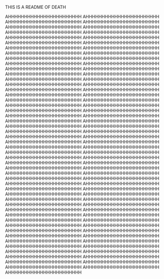THIS IS A README OF DEATH



AHHHHHHHHHHHHHHHHHHHHHHH
AHHHHHHHHHHHHHHHHHHHHHHH
AHHHHHHHHHHHHHHHHHHHHHHH
AHHHHHHHHHHHHHHHHHHHHHHH
AHHHHHHHHHHHHHHHHHHHHHHH
AHHHHHHHHHHHHHHHHHHHHHHH
AHHHHHHHHHHHHHHHHHHHHHHH
AHHHHHHHHHHHHHHHHHHHHHHH
AHHHHHHHHHHHHHHHHHHHHHHH
AHHHHHHHHHHHHHHHHHHHHHHH
AHHHHHHHHHHHHHHHHHHHHHHH
AHHHHHHHHHHHHHHHHHHHHHHH
AHHHHHHHHHHHHHHHHHHHHHHH
AHHHHHHHHHHHHHHHHHHHHHHH
AHHHHHHHHHHHHHHHHHHHHHHH
AHHHHHHHHHHHHHHHHHHHHHHH
AHHHHHHHHHHHHHHHHHHHHHHH
AHHHHHHHHHHHHHHHHHHHHHHH
AHHHHHHHHHHHHHHHHHHHHHHH
AHHHHHHHHHHHHHHHHHHHHHHH
AHHHHHHHHHHHHHHHHHHHHHHH
AHHHHHHHHHHHHHHHHHHHHHHH
AHHHHHHHHHHHHHHHHHHHHHHH
AHHHHHHHHHHHHHHHHHHHHHHH
AHHHHHHHHHHHHHHHHHHHHHHH
AHHHHHHHHHHHHHHHHHHHHHHH
AHHHHHHHHHHHHHHHHHHHHHHH
AHHHHHHHHHHHHHHHHHHHHHHH
AHHHHHHHHHHHHHHHHHHHHHHH
AHHHHHHHHHHHHHHHHHHHHHHH
AHHHHHHHHHHHHHHHHHHHHHHH
AHHHHHHHHHHHHHHHHHHHHHHH
AHHHHHHHHHHHHHHHHHHHHHHH
AHHHHHHHHHHHHHHHHHHHHHHH
AHHHHHHHHHHHHHHHHHHHHHHH
AHHHHHHHHHHHHHHHHHHHHHHH
AHHHHHHHHHHHHHHHHHHHHHHH
AHHHHHHHHHHHHHHHHHHHHHHH
AHHHHHHHHHHHHHHHHHHHHHHH
AHHHHHHHHHHHHHHHHHHHHHHH
AHHHHHHHHHHHHHHHHHHHHHHH
AHHHHHHHHHHHHHHHHHHHHHHH
AHHHHHHHHHHHHHHHHHHHHHHH
AHHHHHHHHHHHHHHHHHHHHHHH
AHHHHHHHHHHHHHHHHHHHHHHH
AHHHHHHHHHHHHHHHHHHHHHHH
AHHHHHHHHHHHHHHHHHHHHHHH
AHHHHHHHHHHHHHHHHHHHHHHH
AHHHHHHHHHHHHHHHHHHHHHHH
AHHHHHHHHHHHHHHHHHHHHHHH
AHHHHHHHHHHHHHHHHHHHHHHH
AHHHHHHHHHHHHHHHHHHHHHHH
AHHHHHHHHHHHHHHHHHHHHHHH
AHHHHHHHHHHHHHHHHHHHHHHH
AHHHHHHHHHHHHHHHHHHHHHHH
AHHHHHHHHHHHHHHHHHHHHHHH
AHHHHHHHHHHHHHHHHHHHHHHH
AHHHHHHHHHHHHHHHHHHHHHHH
AHHHHHHHHHHHHHHHHHHHHHHH
AHHHHHHHHHHHHHHHHHHHHHHH
AHHHHHHHHHHHHHHHHHHHHHHH
AHHHHHHHHHHHHHHHHHHHHHHH
AHHHHHHHHHHHHHHHHHHHHHHH
AHHHHHHHHHHHHHHHHHHHHHHH
AHHHHHHHHHHHHHHHHHHHHHHH
AHHHHHHHHHHHHHHHHHHHHHHH
AHHHHHHHHHHHHHHHHHHHHHHH
AHHHHHHHHHHHHHHHHHHHHHHH
AHHHHHHHHHHHHHHHHHHHHHHH
AHHHHHHHHHHHHHHHHHHHHHHH
AHHHHHHHHHHHHHHHHHHHHHHH
AHHHHHHHHHHHHHHHHHHHHHHH
AHHHHHHHHHHHHHHHHHHHHHHH
AHHHHHHHHHHHHHHHHHHHHHHH
AHHHHHHHHHHHHHHHHHHHHHHH
AHHHHHHHHHHHHHHHHHHHHHHH
AHHHHHHHHHHHHHHHHHHHHHHH
AHHHHHHHHHHHHHHHHHHHHHHH
AHHHHHHHHHHHHHHHHHHHHHHH
AHHHHHHHHHHHHHHHHHHHHHHH
AHHHHHHHHHHHHHHHHHHHHHHH
AHHHHHHHHHHHHHHHHHHHHHHH
AHHHHHHHHHHHHHHHHHHHHHHH
AHHHHHHHHHHHHHHHHHHHHHHH
AHHHHHHHHHHHHHHHHHHHHHHH
AHHHHHHHHHHHHHHHHHHHHHHH
AHHHHHHHHHHHHHHHHHHHHHHH
AHHHHHHHHHHHHHHHHHHHHHHH
AHHHHHHHHHHHHHHHHHHHHHHH
AHHHHHHHHHHHHHHHHHHHHHHH
AHHHHHHHHHHHHHHHHHHHHHHH
AHHHHHHHHHHHHHHHHHHHHHHH
AHHHHHHHHHHHHHHHHHHHHHHH
AHHHHHHHHHHHHHHHHHHHHHHH
AHHHHHHHHHHHHHHHHHHHHHHH
AHHHHHHHHHHHHHHHHHHHHHHH
AHHHHHHHHHHHHHHHHHHHHHHH
AHHHHHHHHHHHHHHHHHHHHHHH
AHHHHHHHHHHHHHHHHHHHHHHH
